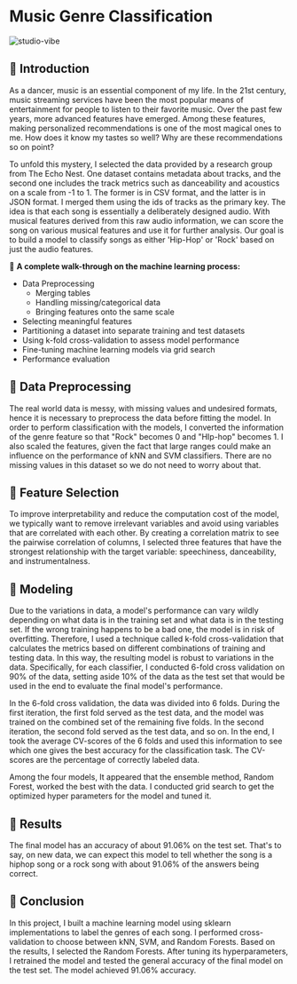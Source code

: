 # Music Genre Classification
![studio-vibe](https://github.com/comp-machine-learning-spring2021/portfolio-HelenaSG/blob/main/Music-Genre-Classification/theme.png)


## :musical_note: Introduction

As a dancer, music is an essential component of my life. In the 21st century, music streaming services have been the most popular means of entertainment for people to listen to their favorite music. Over the past few years, more advanced features have emerged. Among these features, making personalized recommendations is one of the most magical ones to me. How does it know my tastes so well? Why are these recommendations so on point?

To unfold this mystery, I selected the data provided by a research group from The Echo Nest. One dataset contains metadata about tracks, and the second one includes the track metrics such as danceability and acoustics on a scale from -1 to 1. The former is in CSV format, and the latter is in JSON format. I merged them using the ids of tracks as the primary key. The idea is that each song is essentially a deliberately designed audio. With musical features derived from this raw audio information, we can score the song on various musical features and use it for further analysis. Our goal is to build a model to classify songs as either 'Hip-Hop' or 'Rock' based on just the audio features.

:small_blue_diamond: **A complete walk-through on the machine learning process:** 

  * Data Preprocessing
    * Merging tables
    * Handling missing/categorical data
    * Bringing features onto the same scale
  * Selecting meaningful features
  * Partitioning a dataset into separate training and test datasets
  * Using k-fold cross-validation to assess model performance
  * Fine-tuning machine learning models via grid search
  * Performance evaluation

## :musical_note: Data Preprocessing

The real world data is messy, with missing values and undesired formats, hence it is necessary to preprocess the data before fitting the model. In order to perform classification with the models, I converted the information of the genre feature so that "Rock" becomes 0 and "HIp-hop" becomes 1. I also scaled the features, given the fact that large ranges could make an influence on the performance of kNN and SVM classifiers. There are no missing values in this dataset so we do not need to worry about that. 

## :musical_note: Feature Selection

To improve interpretability and reduce the computation cost of the model, we typically want to remove irrelevant variables and avoid using variables that are correlated with each other. By creating a correlation matrix to see the pairwise correlation of columns, I selected three features that have the strongest relationship with the target variable: speechiness, danceability, and instrumentalness. 

## :musical_note: Modeling

Due to the variations in data, a model's performance can vary wildly depending on what data is in the training set and what data is in the testing set. If the wrong training happens to be a bad one, the model is in risk of overfitting. Therefore, I used a technique called k-fold cross-validation that calculates the metrics based on different combinations of training and testing data. In this way, the resulting model is robust to variations in the data. Specifically, for each classifier, I conducted 6-fold cross validation on 90% of the data, setting aside 10% of the data as the test set that would be used in the end to evaluate the final model's performance.

In the 6-fold cross validation, the data was divided into 6 folds. During the first iteration, the first fold served as the test data, and the model was trained on the combined set of the remaining five folds. In the second iteration, the second fold served as the test data, and so on. In the end, I took the average CV-scores of the 6 folds and used this information to see which one gives the best accuracy for the classification task. The CV-scores are the percentage of correctly labeled data.

Among the four models, It appeared that the ensemble method, Random Forest, worked the best with the data. I conducted grid search to get the optimized hyper parameters for the model and tuned it. 

## :musical_note: Results 

  The final model has an accuracy of about 91.06% on the test set. That's to say, on new data, we can expect this model to tell whether the song is a hiphop song or a rock song with about 91.06% of the answers being correct. 
  
## :musical_note: Conclusion

In this project, I built a machine learning model using sklearn implementations to label the genres of each song. I performed cross-validation to choose between kNN, SVM, and Random Forests. Based on the results, I selected the Random Forests. After tuning its hyperparameters, I retrained the model and tested the general accuracy of the final model on the test set. The model achieved 91.06%  accuracy. 

